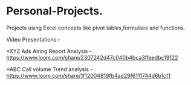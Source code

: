 # Personal-Projects.
Projects using Excel concepts like pivot tables,formulaes and functions.


Video Presentations:-

*XYZ Ads Airing Report Analysis   - https://www.loom.com/share/2307242d47c040b4bca3ffeedbc19122

*ABC Call volume Trend analysis   - https://www.loom.com/share/1f12004819fb4ad29f6111744d6b1cf1
